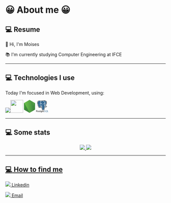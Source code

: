 <head>
<link href="https://languages.abranhe.com/logos.css" rel="stylesheet">
</head>

<h1>😀 About me 😀</h1>


## :computer: Resume
 👋 Hi, I'm Moises

📚 I'm currently studying Computer Engineering at IFCE


<hr/>

## :computer: Technologies I use
Today I'm focused in Web Development, using:

<div style="width: 50%; align-items: center; justify-contents: space-between">
<img src = 'https://github.com/MarikIshtar007/MarikIshtar007/blob/master/images/js.svg' width='30'/><img src="https://cdn.jsdelivr.net/gh/devicons/devicon/icons/python/python-original.svg"  height="40" width="40"/><img src="https://github.com/devicons/devicon/blob/v2.15.1/icons/nodejs/nodejs-original.svg"  height="40" width="40"/><img src="https://github.com/devicons/devicon/blob/v2.15.1/icons/postgresql/postgresql-original-wordmark.svg"  height="40" width="40"/> 
</div>






<hr/>

## :computer: Some stats

<div align="center">
<a href="https://github.com/sousam02">
<img height="220px" src="https://github-readme-stats.vercel.app/api?username=sousam02&theme=tokyonight" />
 
<img height="220px" src="https://github-readme-stats.vercel.app/api/top-langs/?username=sousam02&theme=tokyonight"/>
</div></td><td valign="top" width="40%">

<hr/>


## :computer: How to find me
<a href="https://www.linkedin.com/in/mois%C3%A9s-sousa-3a505a1b9/"> <img src = 'https://w7.pngwing.com/pngs/93/587/png-transparent-linkedin-logo-linkedin-logo-computer-icons-business-symbol-linkedin-icon-miscellaneous-blue-angle-thumbnail.png' width='30'/> Linkedin </a> 

<a href="mailto:sousam583@gmail.com?Subject=Hello%20world!"> <img src = 'https://logodownload.org/wp-content/uploads/2018/03/gmail-logo-16-1536x1152.png' width='30'/> Email </a>











